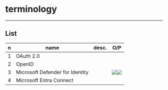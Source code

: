 # terminology

---

## List
|n|name|desc.|O/P|
|-|----|-----|---|
|1|OAuth 2.0|
|2|OpenID|
|3|Microsoft Defender for Identity||<img src="https://i.imgur.com/HoB94Pj.png"><img src="https://i.imgur.com/FVlTi9W.png">|
|4|Microsoft Entra Connect|
